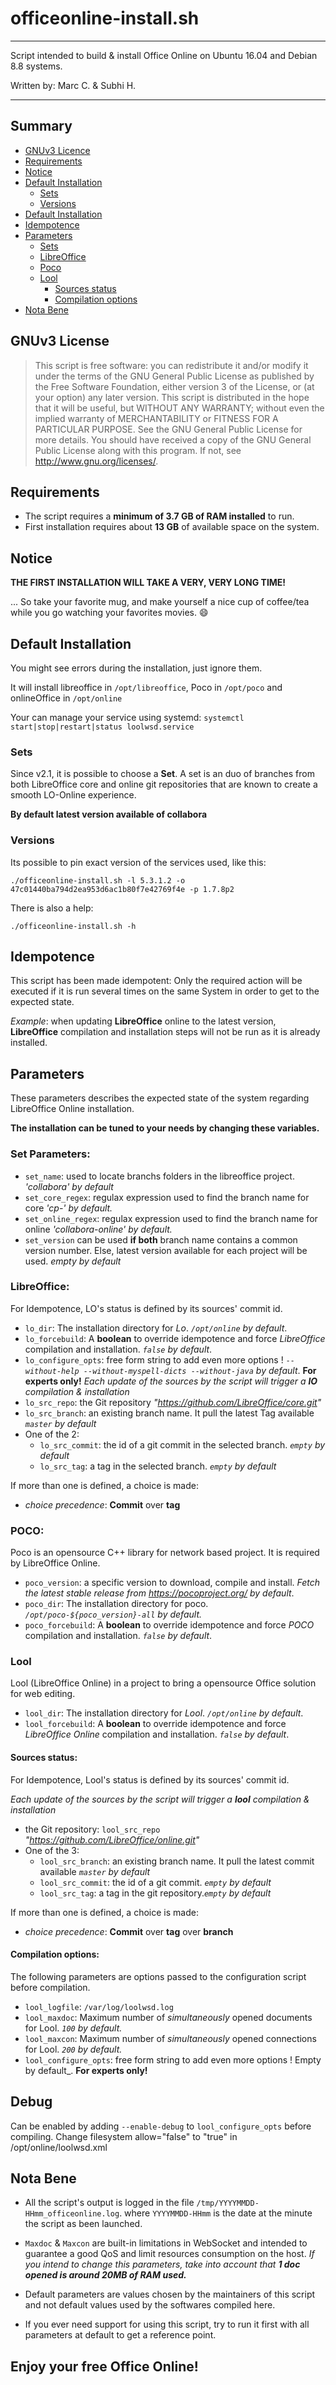 # officeonline-install.sh
---
Script intended to build & install Office Online on Ubuntu 16.04 and Debian 8.8 systems.

Written by: Marc C. & Subhi H.

----

## Summary
* [GNUv3 Licence](#gnuv3-licence)
* [Requirements](#requirements)
* [Notice](#notice)
* [Default Installation](#default-installation)
  * [Sets](#sets)
  * [Versions](#versions)
* [Default Installation](#default-installation)
* [Idempotence](#idempotence)
* [Parameters](#parameters)
  * [Sets](#set-parameters)
  * [LibreOffice](#libreoffice)
  * [Poco](#poco)
  * [Lool](#lool)
    * [Sources status](#sources-status)
    * [Compilation options](#compilation-options)
* [Nota Bene](#nota-bene)

## GNUv3 License
> This script is free software: you can redistribute it and/or modify it under the terms of the GNU General Public License as published by the Free Software Foundation, either version 3 of the License, or (at your option) any later version.
> This script is distributed in the hope that it will be useful, but WITHOUT ANY WARRANTY; without even the implied warranty of MERCHANTABILITY or FITNESS FOR A PARTICULAR PURPOSE. See the GNU General Public License for more details.
You should have received a copy of the GNU General Public License along with this program. If not, see http://www.gnu.org/licenses/.

## Requirements
- The script requires a **minimum of 3.7 GB of RAM installed** to run.
- First installation requires about **13 GB** of available space on the system.

## Notice
**THE FIRST INSTALLATION WILL TAKE A VERY, VERY LONG TIME!**

... So take your favorite mug, and make yourself a nice cup of coffee/tea while you go watching your favorites movies. :smile:

## Default Installation
You might see errors during the installation, just ignore them.

It will install libreoffice in `/opt/libreoffice`, Poco in `/opt/poco` and onlineOffice in `/opt/online`

Your can manage your service using systemd: `systemctl start|stop|restart|status loolwsd.service`

### Sets
Since v2.1, it is possible to choose a **Set**.
A set is an duo of branches from both LibreOffice core and online git repositories that are known to create a smooth LO-Online experience.

**By default latest version available of collabora**

### Versions

Its possible to pin exact version of the services used, like this:

`./officeonline-install.sh -l 5.3.1.2 -o 47c01440ba794d2ea953d6ac1b80f7e42769f4e -p 1.7.8p2`

There is also a help:

`./officeonline-install.sh -h`

## Idempotence
This script has been made idempotent: Only the required action will be executed if it is run several times on the same System in order to get to the expected state.

_Example_: when updating **LibreOffice** online to the latest version, **LibreOffice** compilation and installation steps will not be run as it is already installed.

## Parameters
These parameters describes the expected state of the system regarding LibreOffice Online installation.

**The installation can be tuned to your needs by changing these variables.**

### Set Parameters:
- `set_name`: used to locate branchs folders in the libreoffice project. _'collabora' by default_
- `set_core_regex`: regulax expression used to find the branch name for core _'cp-' by default._
- `set_online_regex`: regulax expression used to find the branch name for online _'collabora-online' by default._
- `set_version` can be used **if both** branch name contains a common version number.
Else, latest version available for each project will be used. _empty by default_

### LibreOffice:
For Idempotence, LO's status is defined by its sources' commit id.
- `lo_dir`: The installation directory for _Lo_. _`/opt/online` by default_.
- `lo_forcebuild`: A **boolean** to override idempotence and force *LibreOffice* compilation and installation. _`false` by default_.
- `lo_configure_opts`: free form string to add even more options ! _`--without-help --without-myspell-dicts --without-java` by default_. **For experts only!**
_Each update of the sources by the script will trigger a **lO** compilation & installation_
- `lo_src_repo`: the Git repository _"https://github.com/LibreOffice/core.git"_
- `lo_src_branch`: an existing branch name. It pull the latest Tag available _`master` by default_
- One of the 2:
  - `lo_src_commit`:  the id of a git commit in the selected branch. _`empty` by default_
  - `lo_src_tag`: a tag in the selected branch. _`empty` by default_

If more than one is defined, a choice is made:
- _choice precedence_: **Commit** over **tag**

### POCO:
Poco is an opensource C++ library for network based project. It is required by LibreOffice Online.
- `poco_version`: a specific version to download, compile and install. _Fetch the latest stable release from  https://pocoproject.org/ by default_.
- `poco_dir`: The installation directory for poco. _`/opt/poco-${poco_version}-all` by default._
- `poco_forcebuild`: A **boolean** to override idempotence and force *POCO* compilation and installation. _`false` by default_.


### Lool
Lool (LibreOffice Online) in a project to bring a opensource Office solution for web editing.
- `lool_dir`: The installation directory for _Lool_. _`/opt/online` by default_.
- `lool_forcebuild`: A **boolean** to override idempotence and force *LibreOffice Online* compilation and installation. _`false` by default_.
#### Sources status:
For Idempotence, Lool's status is defined by its sources' commit id.

_Each update of the sources by the script will trigger a **lool** compilation & installation_
- the Git repository: `lool_src_repo` _"https://github.com/LibreOffice/online.git"_
- One of the 3:
  - `lool_src_branch`: an existing branch name. It pull the latest commit available _`master` by default_
  - `lool_src_commit`:  the id of a git commit. _`empty` by default_
  - `lool_src_tag`: a tag in the git repository._`empty` by default_

If more than one is defined, a choice is made:
- _choice precedence_: **Commit** over **tag** over **branch**

#### Compilation options:
The following parameters are options passed to the configuration script before compilation.
- `lool_logfile`: `/var/log/loolwsd.log`
- `lool_maxdoc`: Maximum number of _simultaneously_ opened documents for Lool. _`100` by default._
- `lool_maxcon`: Maximum number of _simultaneously_ opened connections for Lool. _`200` by default._
- `lool_configure_opts`: free form string to add even more options ! Empty by default_. **For experts only!**

## Debug
Can be enabled by adding `--enable-debug` to `lool_configure_opts` before compiling. Change filesystem allow="false" to "true" in /opt/online/loolwsd.xml

## Nota Bene
- All the script's output is logged in the file `/tmp/YYYYMMDD-HHmm_officeonline.log`. where `YYYYMMDD-HHmm` is the date at the minute the script as been launched.

- `Maxdoc` & `Maxcon` are built-in limitations in WebSocket and intended to guarantee a good QoS and limit resources consumption on the host. *If you intend to change this parameters, take into account that __1 doc opened is around 20MB of RAM used.__*

- Default parameters are values chosen by the maintainers of this script and not default values used by the softwares compiled here.

- If you ever need support for using this script, try to run it first with all parameters at default to get a reference point.

## Enjoy your free Office Online!
